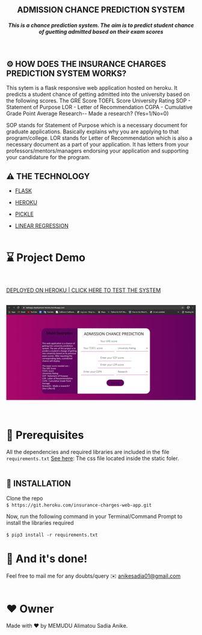 
<h2 align="center"> ADMISSION CHANCE PREDICTION SYSTEM</h2>

<h4 align="center"><i>This is a chance  prediction system. The aim is to predict student chance of guetting admitted based on their exam scores</i></h4><br>



## ⚙️ HOW DOES THE INSURANCE CHARGES PREDICTION SYSTEM WORKS?

This sytem is a flask responsive web application  hosted on heroku. It predicts a student chance of getting admitted into the university based on the following scores.
The GRE Score
TOEFL Score
University Rating
SOP - Statement of Purpose
LOR - Letter of Recommendation
CGPA - Cumulative Grade Point Average
Research-- Made a research? (Yes=1/No=0)

SOP stands for Statement of Purpose which is a necessary document for graduate applications. Basically explains why you are applying to that program/college.
LOR stands for Letter of Recommendation which is also a necessary document as a part of your application. It has letters from your professors/mentors/managers endorsing your application and supporting your candidature for the program.


## ⚠️ THE TECHNOLOGY
* [FLASK](https://en.wikipedia.org/wiki/Flask_(web_framework))

* [HEROKU](https://en.wikipedia.org/wiki/Heroku)

* [PICKLE](https://en.wikipedia.org/wiki/Pickle)

* [LINEAR REGRESSION](https://scikit-learn.org/stable/modules/generated/sklearn.linear_model.LinearRegression.html)<br><br>


# ⌛ Project Demo
<br>

[DEPLOYED ON HEROKU | CLICK HERE TO TEST THE SYSTEM](https://webapp-deployment-heroku.herokuapp.com/)
<br>
<br>

![capture](https://github.com/memudualimatou/ADMISSION-WEB-APPLICATION-USING-FLASK-PYTHON/blob/master/Capture27.PNG)<br>
<br><br>

# 🔑 Prerequisites
All the dependencies and required libraries are included in the file `requirements.txt` [See here](https://github.com/memudualimatou/ADMISSION-WEB-APPLICATION-USING-FLASK-PYTHON/blob/master/requirements.txt): The css file located inside the static foler.
<br><br>

## 🚀 INSTALLATION

Clone the repo\
```$ https://git.heroku.com/insurance-charges-web-app.git```


Now, run the following command in your Terminal/Command Prompt to install the libraries required

```$ pip3 install -r requirements.txt```


# 👏 And it's done!
Feel free to mail me for any doubts/query ✉️ anikesadia01@gmail.com
<br><br>



# ❤️ Owner
Made with ❤️  by MEMUDU Alimatou Sadia Anike.



